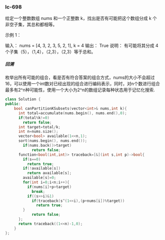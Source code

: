 ### lc-698

给定一个整数数组  nums 和一个正整数 k，找出是否有可能把这个数组分成 k 个非空子集，其总和都相等。

 

示例 1：

输入： nums = [4, 3, 2, 3, 5, 2, 1], k = 4
输出： True
说明： 有可能将其分成 4 个子集（5），（1,4），（2,3），（2,3）等于总和。



##### 回溯

枚举出所有可能的组合，看是否有符合答案的组合方式，nums的大小不会超过16，可以使用一个int数对已经出现的组合进行编码表示，同时，对n个数进行组合最多有2^n种可能性，使用一个大小为2^n的数组记录每种状态用于记忆化搜索.



```c++
class Solution {
public:
    bool canPartitionKSubsets(vector<int>& nums,int k){
      int total=accumulate(nums.begin(), nums.end(),0);
      if(total%k!=0)
        return false;
      int target=total/k;
      int n=nums.size();
      vector<bool> available(1<<n,1);
      sort(nums.begin(), nums.end());
        if(nums.back()>target)
            return false;
      function<bool(int,int)> traceback=[&](int s,int p)->bool{
        if(s==0)
          return true;
        if(!available[s])
          return available[s];
        available[s]=0;
        for(int i=0;i<n;i++){
          if(nums[i]+p>target)
            break;
          if((s>>i)&1)
            if(traceback(s^(1<<i),(p+nums[i])%target))
              return true;
        }
            return false;
      };
      return traceback((1<<n)-1,0);
    }
};

```

